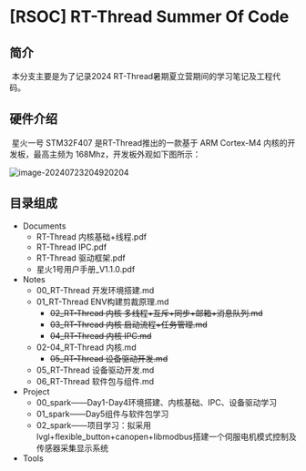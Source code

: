 

# [RSOC] RT-Thread Summer Of Code

## 简介

​		本分支主要是为了记录2024 RT-Thread暑期夏立营期间的学习笔记及工程代码。

## 硬件介绍

​		星火一号 STM32F407 是RT-Thread推出的一款基于 ARM Cortex-M4 内核的开发板，最高主频为 168Mhz，开发板外观如下图所示：

![image-20240723204920204](https://gitee.com/qq1600845354/picgo_img/raw/main/%E7%AC%94%E8%AE%B0/image-20240723204920204.png)

## 目录组成

- Documents
  - RT-Thread 内核基础+线程.pdf
  - RT-Thread IPC.pdf
  - RT-Thread 驱动框架.pdf
  - 星火1号用户手册_V1.1.0.pdf
- Notes
  - 00_RT-Thread 开发环境搭建.md
  - 01_RT-Thread ENV构建剪裁原理.md
    - ~~02_RT-Thread 内核 多线程+互斥+同步+邮箱+消息队列.md~~
    - ~~03_RT-Thread 内核 启动流程+任务管理.md~~
    - ~~04_RT-Thread 内核 IPC.md~~
  - 02-04_RT-Thread 内核.md
    - ~~05_RT-Thread 设备驱动开发.md~~
  - 05_RT-Thread 设备驱动开发.md
  - 06_RT-Thread 软件包与组件.md
- Project
  - 00_spark——Day1-Day4环境搭建、内核基础、IPC、设备驱动学习
  - 01_spark——Day5组件与软件包学习
  - 02_spark——项目学习：拟采用lvgl+flexible_button+canopen+libmodbus搭建一个伺服电机模式控制及传感器采集显示系统
- Tools





